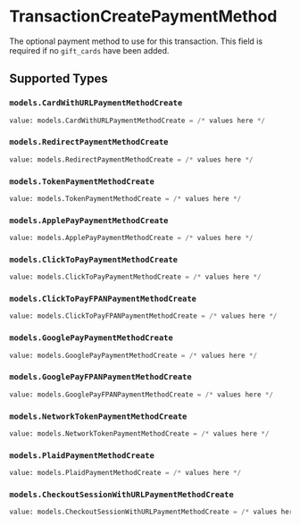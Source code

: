 # TransactionCreatePaymentMethod

The optional payment method to use for this transaction. This field is required if no `gift_cards` have been added.


## Supported Types

### `models.CardWithURLPaymentMethodCreate`

```python
value: models.CardWithURLPaymentMethodCreate = /* values here */
```

### `models.RedirectPaymentMethodCreate`

```python
value: models.RedirectPaymentMethodCreate = /* values here */
```

### `models.TokenPaymentMethodCreate`

```python
value: models.TokenPaymentMethodCreate = /* values here */
```

### `models.ApplePayPaymentMethodCreate`

```python
value: models.ApplePayPaymentMethodCreate = /* values here */
```

### `models.ClickToPayPaymentMethodCreate`

```python
value: models.ClickToPayPaymentMethodCreate = /* values here */
```

### `models.ClickToPayFPANPaymentMethodCreate`

```python
value: models.ClickToPayFPANPaymentMethodCreate = /* values here */
```

### `models.GooglePayPaymentMethodCreate`

```python
value: models.GooglePayPaymentMethodCreate = /* values here */
```

### `models.GooglePayFPANPaymentMethodCreate`

```python
value: models.GooglePayFPANPaymentMethodCreate = /* values here */
```

### `models.NetworkTokenPaymentMethodCreate`

```python
value: models.NetworkTokenPaymentMethodCreate = /* values here */
```

### `models.PlaidPaymentMethodCreate`

```python
value: models.PlaidPaymentMethodCreate = /* values here */
```

### `models.CheckoutSessionWithURLPaymentMethodCreate`

```python
value: models.CheckoutSessionWithURLPaymentMethodCreate = /* values here */
```

